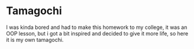 # Tamagochi
I was kinda bored and had to make this homework to my college, it was an OOP lesson, but i got a bit inspired and decided to give it more life, so here it is my own tamagochi. 

